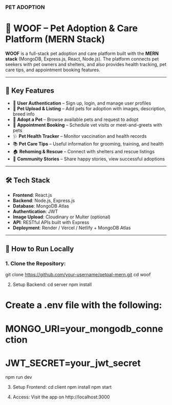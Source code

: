 ### PET ADOPTION
# 🐾 WOOF – Pet Adoption & Care Platform (MERN Stack)

**WOOF** is a full-stack pet adoption and care platform built with the **MERN stack** (MongoDB, Express.js, React, Node.js). The platform connects pet seekers with pet owners and shelters, and also provides health tracking, pet care tips, and appointment booking features.

---

## 🌟 Key Features

- 🔐 **User Authentication** – Sign up, login, and manage user profiles  
- 🐶 **Pet Upload & Listing** – Add pets for adoption with images, description, breed info  
- 🐾 **Adopt a Pet** – Browse available pets and request to adopt  
- 📅 **Appointment Booking** – Schedule vet visits or meet-and-greets with pets  
- 🩺 **Pet Health Tracker** – Monitor vaccination and health records  
- 📚 **Pet Care Tips** – Useful information for grooming, training, and health  
- 🏠 **Rehoming & Rescue** – Connect with shelters and rescue listings  
- 💬 **Community Stories** – Share happy stories, view successful adoptions  

---

## 🛠️ Tech Stack

- **Frontend**: React.js  
- **Backend**: Node.js, Express.js  
- **Database**: MongoDB Atlas  
- **Authentication**: JWT  
- **Image Upload**: Cloudinary or Multer (optional)  
- **API**: RESTful APIs built with Express  
- **Deployment**: Render / Vercel / Netlify + MongoDB Atlas

---

## 🚀 How to Run Locally

### 1. Clone the Repository:
git clone https://github.com/your-username/petpal-mern.git
cd woof

2. Setup Backend:
cd server
npm install

# Create a .env file with the following:
# MONGO_URI=your_mongodb_connection
# JWT_SECRET=your_jwt_secret
npm run dev

3. Setup Frontend:
cd client
npm install
npm start

5. Access:
Visit the app on http://localhost:3000
